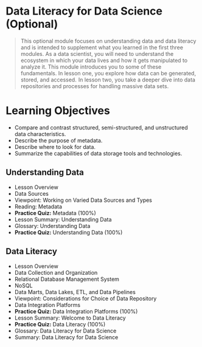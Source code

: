 # Data Literacy for Data Science (Optional)
>This optional module focuses on understanding data and data literacy and is intended to supplement what you learned in the first three modules. As a data scientist, you will need to understand the ecosystem in which your data lives and how it gets manipulated to analyze it. This module introduces you to some of these fundamentals. In lesson one, you explore how data can be generated, stored, and accessed.  In lesson two, you take a deeper dive into data repositories and processes for handling massive data sets.
# Learning Objectives
- Compare and contrast structured, semi-structured, and unstructured data characteristics.
- Describe the purpose of metadata.
- Describe where to look for data.
- Summarize the capabilities of data storage tools and technologies.
## Understanding Data
- Lesson Overview
- Data Sources
- Viewpoint: Working on Varied Data Sources and Types
- Reading: Metadata
- **Practice Quiz:** Metadata (100%)
- Lesson Summary: Understanding Data
- Glossary: Understanding Data
- **Practice Quiz:** Understanding Data (100%)

## Data Literacy
- Lesson Overview
- Data Collection and Organization
- Relational Database Management System
- NoSQL
- Data Marts, Data Lakes, ETL, and Data Pipelines
- Viewpoint: Considerations for Choice of Data Repository
- Data Integration Platforms
- **Practice Quiz:** Data Integration Platforms (100%)
- Lesson Summary: Welcome to Data Literacy
- **Practice Quiz:** Data Literacy (100%)
- Glossary: Data Literacy for Data Science
- Summary: Data Literacy for Data Science

